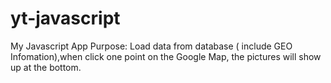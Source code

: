 # yt-javascript
My Javascript App
Purpose: Load data from database ( include GEO Infomation),when click one point on the Google Map, the pictures will show up at the bottom.
